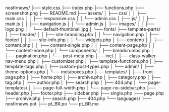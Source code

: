 nosfirnews/
├── style.css
├── index.php
├── functions.php
├── screenshot.png
├── README.md
├── assets/
│   ├── css/
│   │   ├── main.css
│   │   ├── responsive.css
│   │   └── admin.css
│   ├── js/
│   │   ├── main.js
│   │   ├── navigation.js
│   │   └── admin.js
│   ├── images/
│   │   ├── logo.png
│   │   └── default-thumbnail.jpg
│   └── fonts/
├── template-parts/
│   ├── header/
│   │   ├── site-branding.php
│   │   └── navigation.php
│   ├── footer/
│   │   ├── site-info.php
│   │   └── widgets.php
│   ├── content/
│   │   ├── content.php
│   │   ├── content-single.php
│   │   ├── content-page.php
│   │   └── content-none.php
│   └── components/
│       ├── breadcrumbs.php
│       ├── pagination.php
│       └── post-meta.php
├── inc/
│   ├── class-walker-nav-menu.php
│   ├── customizer.php
│   ├── template-functions.php
│   ├── template-tags.php
│   ├── custom-post-types.php
│   └── admin/
│       ├── theme-options.php
│       └── metaboxes.php
├── templates/
│   ├── front-page.php
│   ├── home.php
│   ├── archive.php
│   ├── category.php
│   ├── tag.php
│   ├── author.php
│   ├── search.php
│   ├── 404.php
│   └── page-templates/
│       ├── page-full-width.php
│       └── page-no-sidebar.php
├── header.php
├── footer.php
├── sidebar.php
├── single.php
├── page.php
├── archive.php
├── search.php
├── 404.php
└── languages/
    ├── nosfirnews.pot
    ├── pt_BR.po
    └── pt_BR.mo